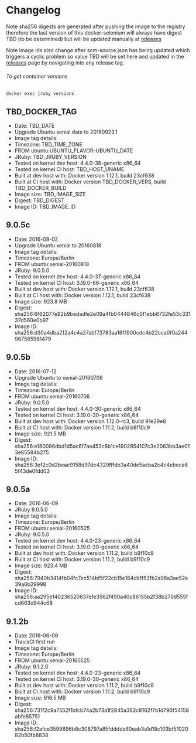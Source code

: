 # Changelog

Note sha256 digests are generated after pushing the image to the registry therefore the last version of this docker-selenium will always have digest TBD (to be determined) but will be updated manually at [releases][]

Note image ids also change after scm-source.json has being updated which triggers a cyclic problem so value TBD will be set here and updated in the [releases][] page by navigating into any release tag.

###### To get container versions
    docker exec jruby versions

## TBD_DOCKER_TAG
 + Date: TBD_DATE
 + Upgrade Ubuntu xenial date to 20160923.1
 + Image tag details:
  + Timezone: TBD_TIME_ZONE
  + FROM ubuntu:UBUNTU_FLAVOR-UBUNTU_DATE
  + JRuby: TBD_JRUBY_VERSION
  + Tested on kernel dev host: 4.4.0-38-generic x86_64
  + Tested on kernel CI  host: TBD_HOST_UNAME
  + Built at dev host with: Docker version 1.12.1, build 23cf638
  + Built at CI  host with: Docker version TBD_DOCKER_VERS, build TBD_DOCKER_BUILD
  + Image size: TBD_IMAGE_SIZE
  + Digest: TBD_DIGEST
  + Image ID: TBD_IMAGE_ID

## 9.0.5c
 + Date: 2016-09-02
 + Upgrade Ubuntu xenial to 20160818
 + Image tag details:
  + Timezone: Europe/Berlin
  + FROM ubuntu:xenial-20160818
  + JRuby: 9.0.5.0
  + Tested on kernel dev host: 4.4.0-37-generic x86_64
  + Tested on kernel CI  host: 3.19.0-66-generic x86_64
  + Built at dev host with: Docker version 1.12.1, build 23cf638
  + Built at CI  host with: Docker version 1.12.1, build 23cf638
  + Image size: 923.8 MB
  + Digest: sha256:6f62077e92b9bedadfe2e09a4fb0444846c0f1ebb6732fe53c33137d560e0b97
  + Image ID: sha256:d30a4dba212a4c4a27abf73783aa1611900cdc4b22cca0f0a244967565961479

## 9.0.5b
 + Date: 2016-07-12
 + Upgrade Ubuntu to xenial-20160708
 + Image tag details:
  + Timezone: Europe/Berlin
  + FROM ubuntu:xenial-20160706
  + JRuby: 9.0.5.0
  + Tested on kernel dev host: 4.4.0-30-generic x86_64
  + Tested on kernel CI  host: 3.19.0-30-generic x86_64
  + Built at dev host with: Docker version 1.12.0-rc3, build 91e29e8
  + Built at CI  host with: Docker version 1.11.2, build b9f10c9
  + Image size: 921.5 MB
  + Digest: sha256:e180086dbd1d5ac6f7aa453c8b1ce1902854107c3e2063bb3ae013e65584b275
  + Image ID: sha256:3ef2c0d2beae9158d97de4329fffdb3a40de5aeba2c4c4ebeca65f43de0fdd03

## 9.0.5a
 + Date: 2016-06-09
 + JRuby 9.0.5.0
 + Image tag details:
  + Timezone: Europe/Berlin
  + FROM ubuntu:xenial-20160525
  + JRuby: 9.0.5.0
  + Tested on kernel dev host: 4.4.0-23-generic x86_64
  + Tested on kernel CI  host: 3.19.0-30-generic x86_64
  + Built at dev host with: Docker version 1.11.2, build b9f10c9
  + Built at CI  host with: Docker version 1.11.2, build b9f10c9
  + Image size: 923.4 MB
  + Digest: sha256:7940b3414fb04fc7ec514bf5f22cb15e184cb1f53fb2a98a3ae52e39a6b29998
  + Image ID: sha256:aa295e140236520637efe3562f490a40c86155b2f38b270d555fcd663d944c68

## 9.1.2b
 + Date: 2016-06-09
 + TravisCI first run
 + Image tag details:
  + Timezone: Europe/Berlin
  + FROM ubuntu:xenial-20160525
  + JRuby: 9.1.2.0
  + Tested on kernel dev host: 4.4.0-23-generic x86_64
  + Tested on kernel CI  host: 3.19.0-30-generic x86_64
  + Built at dev host with: Docker version 1.11.2, build b9f10c9
  + Built at CI  host with: Docker version 1.11.2, build b9f10c9
  + Image size: 916.5 MB
  + Digest: sha256:731f2c9a7552f1bfcb74a2b73a1f2845a362c8162f7b1d796f54158abfe85751
  + Image ID: sha256:f2afce3599896b8c308797a85fdddda60eab3a1d18c103bf5102082b50fb8838

[releases]: https://github.com/elgalu/jruby-in-docker/releases/
